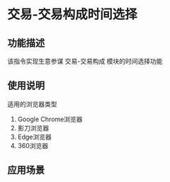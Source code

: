 # 交易-交易构成时间选择
## 功能描述
该指令实现生意参谋 交易-交易构成 模块的时间选择功能 
## 使用说明
适用的浏览器类型
1. Google Chrome浏览器
2. 影刀浏览器
3. Edge浏览器
4. 360浏览器
## 应用场景
